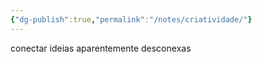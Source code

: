 ```yaml
---
{"dg-publish":true,"permalink":"/notes/criatividade/"}
---
```


conectar ideias aparentemente desconexas

